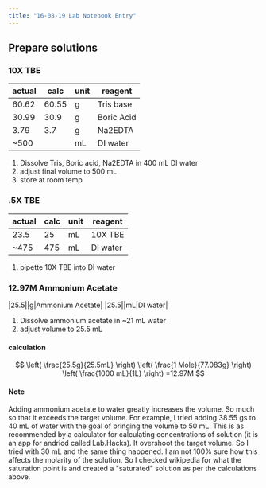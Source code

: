 ```yaml
---
title: "16-08-19 Lab Notebook Entry"
---
```


<script type="text/javascript" async
	src="https://cdnjs.cloudflare.com/ajax/libs/mathjax/2.7.5/latest.js?config=TeX-MML-AM_CHTML">
</script>

## Prepare solutions 

### 10X TBE

|actual|calc|unit|reagent|
|---|---|---|---|
|60.62|60.55|g|Tris base|
|30.99|30.9|g|Boric Acid|
|3.79|3.7|g|Na2EDTA|
|~500||mL|DI water|

1. Dissolve Tris, Boric acid, Na2EDTA in 400 mL DI water
2. adjust final volume to 500 mL
3. store at room temp

### .5X TBE

|actual|calc|unit|reagent|
|---|---|---|---|
|23.5|25|mL|10X TBE|
|~475|475|mL|DI water|

1. pipette 10X TBE into DI water

### 12.97M Ammonium Acetate

|25.5||g|Ammonium Acetate|
|25.5||mL|DI water|

1. Dissolve ammonium acetate in ~21 mL water
2. adjust volume to 25.5 mL

#### calculation

$$
\left( \frac{25.5g}{25.5mL} \right) \left( \frac{1 Mole}{77.083g} \right) \left( \frac{1000 mL}{1L} \right) =12.97M
$$

#### Note
Adding ammonium acetate to water greatly increases the volume. So much so that it exceeds the target volume. For example, I tried adding 38.55 gs to 40 mL of water with the goal of bringing the volume to 50 mL. This is as recommended by a calculator for calculating concentrations of solution (it is an app for andriod called Lab.Hacks). It overshoot the target volume. So I tried with 30 mL and the same thing happened. I am not 100% sure how this affects the molarity of the solution. So I checked wikipedia for what the saturation point is and created a "saturated" solution as per the calculations above. 
